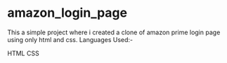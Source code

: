 # amazon_login_page
This a simple project where i created a clone of amazon prime login page using only html and css.
Languages Used:-

HTML
CSS
